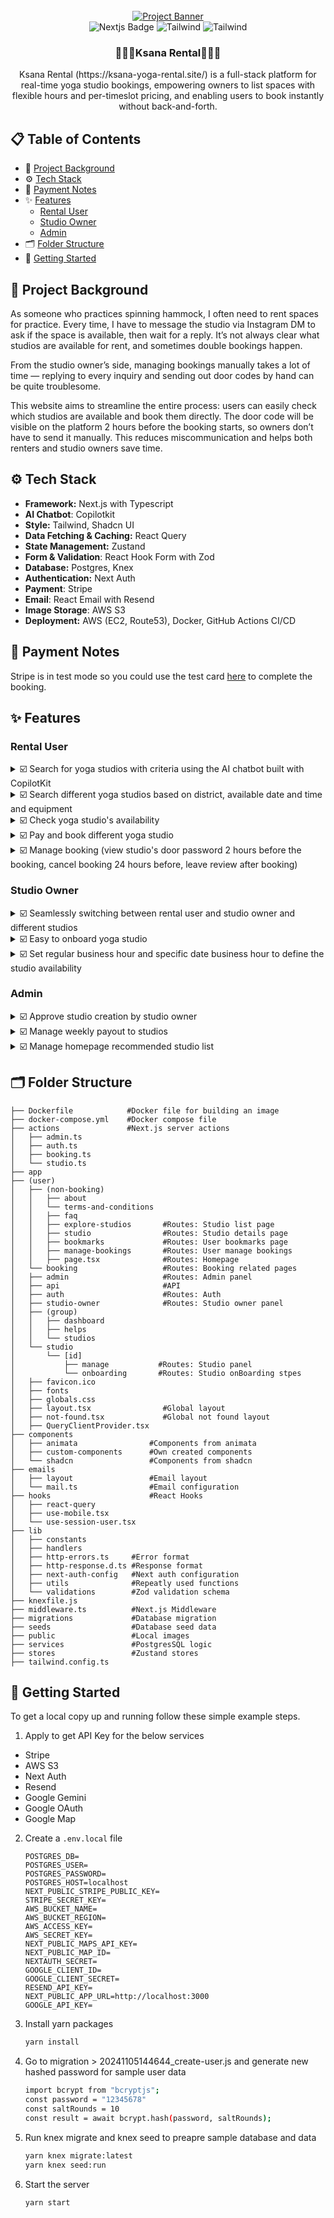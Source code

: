 <div align="center">
  <br />
    <a href="https://ksana-yoga-rental.site" target="_blank">
      <img src="https://github.com/user-attachments/assets/f02837e6-6b67-4303-80fb-c2fdc72a52ce" alt="Project Banner">
    </a>
  <br />
  <div>
    <img alt="Nextjs Badge" src="https://img.shields.io/badge/next.js-000000?style=for-the-badge&logo=nextdotjs&logoColor=white">
    <img alt="Tailwind" src="https://img.shields.io/badge/postgresql-4169e1?style=for-the-badge&logo=postgresql&logoColor=white" />
    <img alt="Tailwind" src="https://img.shields.io/badge/-Tailwind_CSS-38B2AC?style=for-the-badge&logo=tailwind-css&logoColor=white" />
  </div>
  <h3 align="center">🧘🏻‍♀️Ksana Rental🧘🏻‍♀</h3>

  <div align="center">
     Ksana Rental (https://ksana-yoga-rental.site/) is a full-stack platform for real-time yoga studio bookings, empowering owners to list spaces with flexible hours and per-timeslot pricing, and enabling users to book instantly without back-and-forth.
    </div>
</div>

## 📋 Table of Contents
- 🤖 [Project Background](#-project-background)
- ⚙️ [Tech Stack](#%EF%B8%8F-tech-stack)
- 📝 [Payment Notes](#-payment-notes)
- ✨ [Features](#-features)
    - [Rental User](#rental-user)
    -  [Studio Owner](#studio-owner)
    -  [Admin](#admin)
- 🗂️ [Folder Structure](#%EF%B8%8F-folder-structure)
- 🚩 [Getting Started](#-getting-started)
  

## 🤖 Project Background
As someone who practices spinning hammock, I often need to rent spaces for practice. Every time, I have to message the studio via Instagram DM to ask if the space is available, then wait for a reply. It’s not always clear what studios are available for rent, and sometimes double bookings happen.

From the studio owner’s side, managing bookings manually takes a lot of time — replying to every inquiry and sending out door codes by hand can be quite troublesome.

This website aims to streamline the entire process: users can easily check which studios are available and book them directly. The door code will be visible on the platform 2 hours before the booking starts, so owners don’t have to send it manually. This reduces miscommunication and helps both renters and studio owners save time.

## ⚙️ Tech Stack
- **Framework:** Next.js with Typescript
- **AI Chatbot**: Copilotkit
- **Style:** Tailwind, Shadcn UI
- **Data Fetching & Caching:** React Query
- **State Management:** Zustand
- **Form & Validation**: React Hook Form with Zod
- **Database:** Postgres, Knex
- **Authentication:** Next Auth
- **Payment**: Stripe
- **Email**: React Email with Resend
- **Image Storage**: AWS S3
- **Deployment:** AWS (EC2, Route53), Docker, GitHub Actions CI/CD

## 📝 Payment Notes
Stripe is in test mode so you could use the test card [here](https://docs.stripe.com/testing#cards) to complete the booking.

## ✨ Features
### Rental User
<details><summary>☑️ Search for yoga studios with criteria using the AI chatbot built with CopilotKit</summary>
  
https://github.com/user-attachments/assets/b965e798-e552-4754-891c-6ea90d4394eb

</details>

<details><summary>☑️ Search different yoga studios based on district, available date and time and equipment</summary>

https://github.com/user-attachments/assets/a119ce52-18ec-498c-a47c-a974496301f5

</details>

<details><summary>☑️ Check yoga studio's availability </summary>
  
https://github.com/user-attachments/assets/d59c1955-7bb1-49d8-afb6-b75b49b37626

</details>

<details><summary>☑️ Pay and book different yoga studio </summary>

https://github.com/user-attachments/assets/e93f48d2-46e8-4746-bcc0-a7ca52a15a03

</details>

<details><summary>☑️ Manage booking (view studio's door password 2 hours before the booking, cancel booking 24 hours before, leave review after booking) </summary>

https://github.com/user-attachments/assets/6a4776de-9f06-4c3c-8041-9da776e5af36

</details>


### Studio Owner
<details><summary>☑️ Seamlessly switching between rental user and studio owner and different studios</summary>

https://github.com/user-attachments/assets/076705e2-8f94-4bdf-9fae-9068d4548e9d
    
</details>

<details><summary>☑️ Easy to onboard yoga studio</summary>
    
https://github.com/user-attachments/assets/4e509633-dffe-4b7a-90b2-1855431d43d2

</details>

<details><summary>☑️ Set regular business hour and specific date business hour to define the studio availability</summary>
<br>

- In the example below, the studio has made Mondays unavailable for booking and has removed all timeslots originally set on Mondays.
    
https://github.com/user-attachments/assets/3343a270-ab77-4194-b11f-6af6529d1e86

<br>

- In the example below, although the studio is generally unavailable for booking on Mondays, it has specifically opened timeslots for May 5th. When users view the booking calendar, they will see that only May 5th (a Monday) has available timeslots.

https://github.com/user-attachments/assets/23b8689b-fb33-47f5-970d-22d358079488

</details>


</details>

### Admin

<details><summary>☑️ Approve studio creation by studio owner</summary>

https://github.com/user-attachments/assets/b4fc129d-32f4-42f4-99c2-94b1ec4e8c9f

</details>

<details><summary>☑️ Manage weekly payout to studios</summary>

https://github.com/user-attachments/assets/f890fca6-c825-4f55-be94-010bca99d309

</details>


<details><summary>☑️ Manage homepage recommended studio list</summary>


https://github.com/user-attachments/assets/aa4f6b49-c1af-4ffe-a8cd-2e5de7bef107


</details>


## 🗂️ Folder Structure
```
├── Dockerfile            #Docker file for building an image
├── docker-compose.yml    #Docker compose file
├── actions               #Next.js server actions
│   ├── admin.ts
│   ├── auth.ts
│   ├── booking.ts
│   └── studio.ts
├── app
├── (user)
│   ├── (non-booking)
│   │   ├── about
│   │   └── terms-and-conditions
│   │   ├── faq           
│   │   ├── explore-studios       #Routes: Studio list page
│   │   ├── studio                #Routes: Studio details page
│   │   ├── bookmarks             #Routes: User bookmarks page
│   │   ├── manage-bookings       #Routes: User manage bookings
│   │   ├── page.tsx              #Routes: Homepage
│   └── booking                   #Routes: Booking related pages 
│   ├── admin                     #Routes: Admin panel
│   ├── api                       #API
│   ├── auth                      #Routes: Auth
│   ├── studio-owner              #Routes: Studio owner panel
│   ├── (group)
│   │   ├── dashboard             
│   │   ├── helps
│   │   └── studios
│   └── studio                    
│       └── [id]
│           ├── manage           #Routes: Studio panel
│           └── onboarding       #Routes: Studio onBoarding stpes
│   ├── favicon.ico
│   ├── fonts                
│   ├── globals.css
│   ├── layout.tsx                #Global layout
│   ├── not-found.tsx             #Global not found layout
│   ├── QueryClientProvider.tsx
├── components
│   ├── animata                #Components from animata
│   ├── custom-components      #Own created components
│   └── shadcn                 #Components from shadcn
├── emails                    
│   ├── layout                 #Email layout
│   └── mail.ts                #Email configuration
├── hooks                      #React Hooks
│   ├── react-query
│   ├── use-mobile.tsx
│   └── use-session-user.tsx
├── lib                  
│   ├── constants
│   ├── handlers
│   ├── http-errors.ts     #Error format
│   ├── http-response.d.ts #Response format
│   ├── next-auth-config   #Next auth configuration
│   ├── utils              #Repeatly used functions
│   └── validations        #Zod validation schema
├── knexfile.js        
├── middleware.ts          #Next.js Middleware
├── migrations             #Database migration
├── seeds                  #Database seed data
├── public                 #Local images
├── services               #PostgresSQL logic
├── stores                 #Zustand stores
├── tailwind.config.ts
```

## 🚩 Getting Started
To get a local copy up and running follow these simple example steps.

1. Apply to get API Key for the below services
- Stripe
- AWS S3
- Next Auth
- Resend
- Google Gemini
- Google OAuth
- Google Map

2. Create a `.env.local` file
   
    ```dosini
   POSTGRES_DB=
   POSTGRES_USER=
   POSTGRES_PASSWORD=
   POSTGRES_HOST=localhost
   NEXT_PUBLIC_STRIPE_PUBLIC_KEY=
   STRIPE_SECRET_KEY=
   AWS_BUCKET_NAME=
   AWS_BUCKET_REGION=
   AWS_ACCESS_KEY=
   AWS_SECRET_KEY=
   NEXT_PUBLIC_MAPS_API_KEY=
   NEXT_PUBLIC_MAP_ID=
   NEXTAUTH_SECRET=
   GOOGLE_CLIENT_ID=
   GOOGLE_CLIENT_SECRET=
   RESEND_API_KEY=
   NEXT_PUBLIC_APP_URL=http://localhost:3000
   GOOGLE_API_KEY=
    ```
3. Install yarn packages
    ```sh
    yarn install 
    ```
4. Go to migration > 20241105144644_create-user.js and generate new hashed password for sample user data
   ```sh
   import bcrypt from "bcryptjs";
   const password = "12345678"
   const saltRounds = 10
   const result = await bcrypt.hash(password, saltRounds);
   ```
5. Run knex migrate and knex seed to preapre sample database and data
   ```sh
   yarn knex migrate:latest
   yarn knex seed:run
   ```
6. Start the server
   ```sh
   yarn start
   ```
